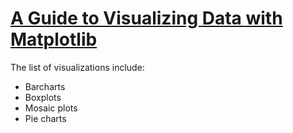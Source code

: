 # [A Guide to Visualizing Data with Matplotlib]([url](https://cddesja.github.io/matplotlib_guide/))

The list of visualizations include:

 - Barcharts
 - Boxplots
 - Mosaic plots
 - Pie charts
